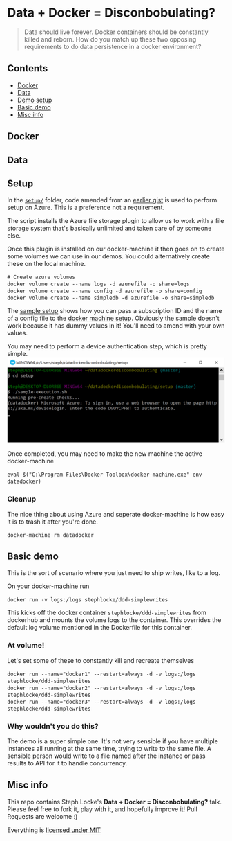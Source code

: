 # Data + Docker = Disconbobulating?
> Data should live forever. Docker containers should be constantly killed and reborn. How do you match up these two opposing requirements to do data persistence in a docker environment?

## Contents
- [Docker](#docker)
- [Data](#data)
- [Demo setup](#setup)
- [Basic demo](#basic-demo)
- [Misc info](#misc-items)

## Docker

## Data

## Setup
In the [`setup/`](./setup/) folder, code amended from an [earlier gist](https://gist.github.com/stephlocke/a02d7b8be42604e5b6bbd19d689ab28f) is used to perform setup on Azure. This is a preference not a requirement.

The script installs the Azure file storage plugin to allow us to work with a file storage system that's basically unlimited and taken care of by someone else. 

Once this plugin is installed on our docker-machine it then goes on to create some volumes we can use in our demos. You could alternatively create these on the local machine.

```
# Create azure volumes
docker volume create --name logs -d azurefile -o share=logs
docker volume create --name config -d azurefile -o share=config
docker volume create --name simpledb -d azurefile -o share=simpledb
```

The [sample setup](./setup/sample-execution.sh) shows how you can pass a subscription ID and the name of a config file to the [docker machine setup](./setup/azure-docker-machine.sh). Obviously the sample doesn't work because it has dummy values in it! You'll need to amend with your own values.

You may need to perform a device authentication step, which is pretty simple.
![](./readme/executionprocess1.jpg)

Once completed, you may need to make the new machine the active docker-machine

```
eval $("C:\Program Files\Docker Toolbox\docker-machine.exe" env datadocker)
```

### Cleanup
The nice thing about using Azure and seperate docker-machine is how easy it is to trash it after you're done.

```
docker-machine rm datadocker
```

## Basic demo
This is the sort of scenario where you just need to ship writes, like to a log.

On your docker-machine run

```
docker run -v logs:/logs stephlocke/ddd-simplewrites
```

This kicks off the docker container `stephlocke/ddd-simplewrites` from dockerhub and mounts the volume logs to the container. This overrides the default log volume mentioned in the Dockerfile for this container.

### At volume!
Let's set some of these to constantly kill and recreate themselves

```
docker run --name="docker1" --restart=always -d -v logs:/logs stephlocke/ddd-simplewrites
docker run --name="docker2" --restart=always -d -v logs:/logs stephlocke/ddd-simplewrites
docker run --name="docker3" --restart=always -d -v logs:/logs stephlocke/ddd-simplewrites
```

### Why wouldn't you do this?
The demo is a super simple one. It's not very sensible if you have multiple instances all running at the same time, trying to write to the same file. A sensible person would write to a file named after the instance or pass results to API for it to handle concurrency.


## Misc info
This repo contains Steph Locke's **Data + Docker = Disconbobulating?** talk. Please feel free to fork it, play with it, and hopefully improve it! Pull Requests are welcome :)

Everything is [licensed under MIT](LICENSE)